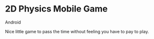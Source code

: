 # 2D Physics Mobile Game

Android

Nice little game to pass the time without feeling you have to pay to play.
